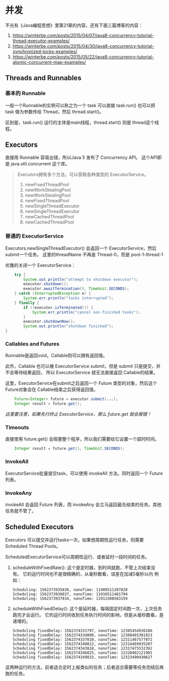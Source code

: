 # 并发

不光有《Java编程思想》里第21章的内容，还有下面三篇博客的内容：

1. https://winterbe.com/posts/2015/04/07/java8-concurrency-tutorial-thread-executor-examples/
2. https://winterbe.com/posts/2015/04/30/java8-concurrency-tutorial-synchronized-locks-examples/
3. https://winterbe.com/posts/2015/05/22/java8-concurrency-tutorial-atomic-concurrent-map-examples/

## Threads and Runnables

### 基本的 Runnable
一般一个Runnable的实例可以称之为一个 task
可以直接 task.run()
也可以把 task 做为参数传给 Thread，然后 thread.start()。

区别是，task.run() 运行的主体是main线程，thread.start() 则是 thread这个线程。

## Executors
直接用 Runnable 容易出错，所以Java 5 发布了 Concurrency API。
这个API即是 java.util.concurrent 这个库。

>Executors拥有多个方法，可以获取各种类型的 ExecutorService。
>1. newFixedThreadPool
>2. newWorkStealingPool
>3. newWorkStealingPool
>4. newFixedThreadPool
>5. newSingleThreadExecutor
>6. newSingleThreadExecutor
>7. newCachedThreadPool
>8. newCachedThreadPool

### 普通的 ExecutorService
Executors.newSingleThreadExecutor() 会返回一个 ExecutorService，然后submit一个任务。
这里的threadName 不再是 Thread-0，而是 pool-1-thread-1



优雅的关闭一个 ExecutorService：
```java
    try {
        System.out.println("attempt to shutdown executor");
        executor.shutdown();
        executor.awaitTermination(5, TimeUnit.SECONDS);
    } catch (InterruptedException e) {
        System.err.println("tasks interrupted");
    } finally {
        if (!executor.isTerminated()) {
            System.err.println("cancel non-finished tasks");
        }
        executor.shutdownNow();
        System.out.println("shutdown finished");
}
```

### Callables and Futures
Runnable是返回void，Callable则可以拥有返回值。

此外，Callable 也可以被 ExecutorService submit，但是 submit 只是提交，并不会等待结果返回，
所以 ExecutorService 就无法直接返回 Callable的结果。

这里，ExecutorService在submit之后返回一个 Future 类型的对象，然后这个 Future对象会在 Callable结束之后获得返回值。
```java
    Future<Integer> future = executor.submit(...);
    Integer result = future.get();
```

_*这里要注意，如果先行终止 ExecutorService，那么 future.get 就会报错！*_


### Timeouts
直接使用 future.get() 会阻塞整个程序，所以我们需要给它设置一个超时时间。
```java
    Integer result = future.get(1, TimeUnit.SECONDS);
```

### InvokeAll
ExecutorService批量提交task，可以使用 invokeAll 方法。同时返回一个 Future 列表。

### InvokeAny
invokeAll 会返回 Future 列表，而 invokeAny 会立马返回最先结束的任务。其他任务就不管了。


## Scheduled Executors
Executors 可以提交并运行tasks一次，如果想周期性运行任务，则需要 Scheduled Thread Pools。

ScheduledExecutorService可以周期性运行、或者延时一段时间的任务。
1. scheduleWithFixedRate(): 这个是定时器，到时间就跑，不管上次结束没有。
    它的运行时间也不是很精确的，从毫秒数看，误差在加减5毫秒以内
    例如：
    ```
    Scheduling: 1562373935836, nanoTime: 11909511287828
    Scheduling: 1562373936837, nanoTime: 11910511481794
    Scheduling: 1562373937834, nanoTime: 11911508583159
    ```
2. scheduleWithFixedDelay(): 这个是延时器，每隔固定时间跑一次，上次任务跑完才会运行。
    它的运行时间收到任务执行时间的影响，但是从毫秒数看，是递增的。
    ```
    Scheduling fixedDelay: 1562374331797, nanoTime: 12305454936286
    Scheduling fixedDelay: 1562374334808, nanoTime: 12308465301823
    Scheduling fixedDelay: 1562374337810, nanoTime: 12311467577072
    Scheduling fixedDelay: 1562374340812, nanoTime: 12314469935207
    Scheduling fixedDelay: 1562374343818, nanoTime: 12317475532392
    Scheduling fixedDelay: 1562374346825, nanoTime: 12320482121901
    Scheduling fixedDelay: 1562374349833, nanoTime: 12323490430627
    ```

这两种运行的方法，前者适合定时上报类似的任务；后者适合需要等任务完结后再跑的任务。
